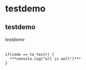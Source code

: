 # testdemo
## testdemo
###### testdemo
```
if(code == to testr) {
  ***console.log("all is well")***
}
```


